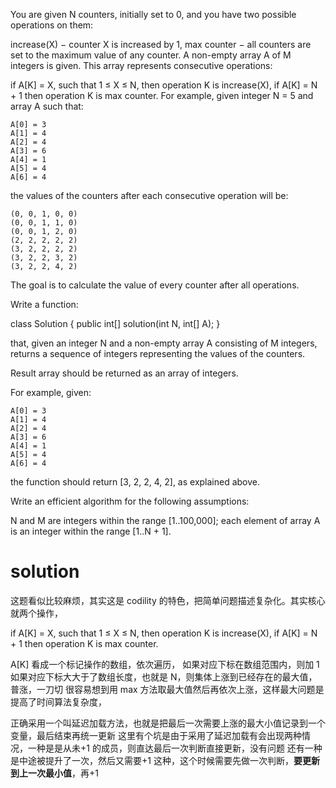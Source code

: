 You are given N counters, initially set to 0, and you have two possible operations on them:

increase(X) − counter X is increased by 1,
max counter − all counters are set to the maximum value of any counter.
A non-empty array A of M integers is given. This array represents consecutive operations:

if A[K] = X, such that 1 ≤ X ≤ N, then operation K is increase(X),
if A[K] = N + 1 then operation K is max counter.
For example, given integer N = 5 and array A such that:

    A[0] = 3
    A[1] = 4
    A[2] = 4
    A[3] = 6
    A[4] = 1
    A[5] = 4
    A[6] = 4

the values of the counters after each consecutive operation will be:

    (0, 0, 1, 0, 0)
    (0, 0, 1, 1, 0)
    (0, 0, 1, 2, 0)
    (2, 2, 2, 2, 2)
    (3, 2, 2, 2, 2)
    (3, 2, 2, 3, 2)
    (3, 2, 2, 4, 2)

The goal is to calculate the value of every counter after all operations.

Write a function:

class Solution { public int[] solution(int N, int[] A); }

that, given an integer N and a non-empty array A consisting of M integers, returns a sequence of integers representing the values of the counters.

Result array should be returned as an array of integers.

For example, given:

    A[0] = 3
    A[1] = 4
    A[2] = 4
    A[3] = 6
    A[4] = 1
    A[5] = 4
    A[6] = 4

the function should return [3, 2, 2, 4, 2], as explained above.

Write an efficient algorithm for the following assumptions:

N and M are integers within the range [1..100,000];
each element of array A is an integer within the range [1..N + 1].

# solution

这题看似比较麻烦，其实这是 codility 的特色，把简单问题描述复杂化。其实核心就两个操作，

if A[K] = X, such that 1 ≤ X ≤ N, then operation K is increase(X),
if A[K] = N + 1 then operation K is max counter.

A[K] 看成一个标记操作的数组，依次遍历，
如果对应下标在数组范围内，则加 1
如果对应下标大大于了数组长度，也就是 N，则集体上涨到已经存在的最大值，普涨，一刀切
很容易想到用 max 方法取最大值然后再依次上涨，这样最大问题是提高了时间算法复杂度，

正确采用一个叫延迟加载方法，也就是把最后一次需要上涨的最大小值记录到一个变量，最后结束再统一更新
这里有个坑是由于采用了延迟加载有会出现两种情况，一种是是从未+1 的成员，则直达最后一次判断直接更新，没有问题
还有一种是中途被提升了一次，然后又需要+1 这种，这个时候需要先做一次判断，**要更新到上一次最小值**，再+1
